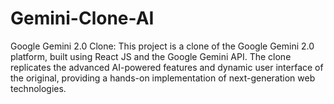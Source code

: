 # Gemini-Clone-AI
Google Gemini 2.0 Clone: This project is a clone of the Google Gemini 2.0 platform, built using React JS and the Google Gemini API. The clone replicates the advanced AI-powered features and dynamic user interface of the original, providing a hands-on implementation of next-generation web technologies.
